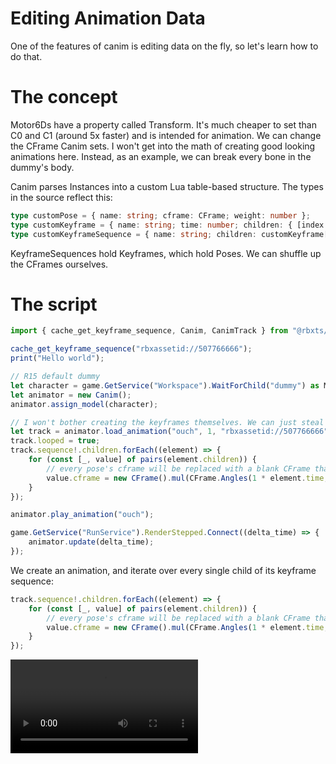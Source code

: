 # Editing Animation Data

One of the features of canim is editing data on the fly, so let's learn how to do that.

# The concept

Motor6Ds have a property called Transform. It's much cheaper to set than C0 and C1 (around 5x faster) and is intended for animation. We can change the CFrame Canim sets.
I won't get into the math of creating good looking animations here. Instead, as an example, we can break every bone in the dummy's body.  <br/>

Canim parses Instances into a custom Lua table-based structure. The types in the source reflect this:
```ts
type customPose = { name: string; cframe: CFrame; weight: number };
type customKeyframe = { name: string; time: number; children: { [index: string]: customPose } };
type customKeyframeSequence = { name: string; children: customKeyframe[] };
```
KeyframeSequences hold Keyframes, which hold Poses. We can shuffle up the CFrames ourselves.

# The script

```ts
import { cache_get_keyframe_sequence, Canim, CanimTrack } from "@rbxts/canim";

cache_get_keyframe_sequence("rbxassetid://507766666");
print("Hello world");

// R15 default dummy
let character = game.GetService("Workspace").WaitForChild("dummy") as Model;
let animator = new Canim();
animator.assign_model(character);

// I won't bother creating the keyframes themselves. We can just steal a default animation.
let track = animator.load_animation("ouch", 1, "rbxassetid://507766666");
track.looped = true;
track.sequence!.children.forEach((element) => {
	for (const [_, value] of pairs(element.children)) {
		// every pose's cframe will be replaced with a blank CFrame that rotates itself by 1 radian per second.
		value.cframe = new CFrame().mul(CFrame.Angles(1 * element.time, 0, 0));
	}
});

animator.play_animation("ouch");

game.GetService("RunService").RenderStepped.Connect((delta_time) => {
	animator.update(delta_time);
});

```

We create an animation, and iterate over every single child of its keyframe sequence:
```ts
track.sequence!.children.forEach((element) => {
	for (const [_, value] of pairs(element.children)) {
		// every pose's cframe will be replaced with a blank CFrame that rotates itself by 1 radian per second.
		value.cframe = new CFrame().mul(CFrame.Angles(1 * element.time, 0, 0));
	}
});
```

![type:video](video/editing-animation-data.mp4)
